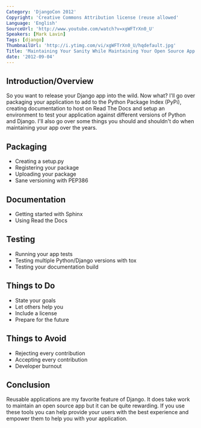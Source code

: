 ```yaml
---
Category: 'DjangoCon 2012'
Copyright: 'Creative Commons Attribution license (reuse allowed'
Language: 'English'
SourceUrl: 'http://www.youtube.com/watch?v=xgWFTrXn0_U'
Speakers: [Mark Lavin]
Tags: [django]
ThumbnailUrl: 'http://i.ytimg.com/vi/xgWFTrXn0_U/hqdefault.jpg'
Title: 'Maintaining Your Sanity While Maintaining Your Open Source App'
date: '2012-09-04'
---
```

## Introduction/Overview

So you want to release your Django app into the wild. Now what? I'll go over
packaging your application to add to the Python Package Index (PyPi), creating
documentation to host on Read The Docs and setup an environment to test your
application against different versions of Python and Django. I'll also go over
some things you should and shouldn't do when maintaining your app over the
years.

## Packaging

  * Creating a setup.py
  * Registering your package
  * Uploading your package
  * Sane versioning with PEP386

## Documentation

  * Getting started with Sphinx
  * Using Read the Docs

## Testing

  * Running your app tests
  * Testing multiple Python/Django versions with tox
  * Testing your documentation build

## Things to Do

  * State your goals
  * Let others help you
  * Include a license
  * Prepare for the future

## Things to Avoid

  * Rejecting every contribution
  * Accepting every contribution
  * Developer burnout

## Conclusion

Reusable applications are my favorite feature of Django. It does take work to
maintain an open source app but it can be quite rewarding. If you use these
tools you can help provide your users with the best experience and empower
them to help you with your application.
